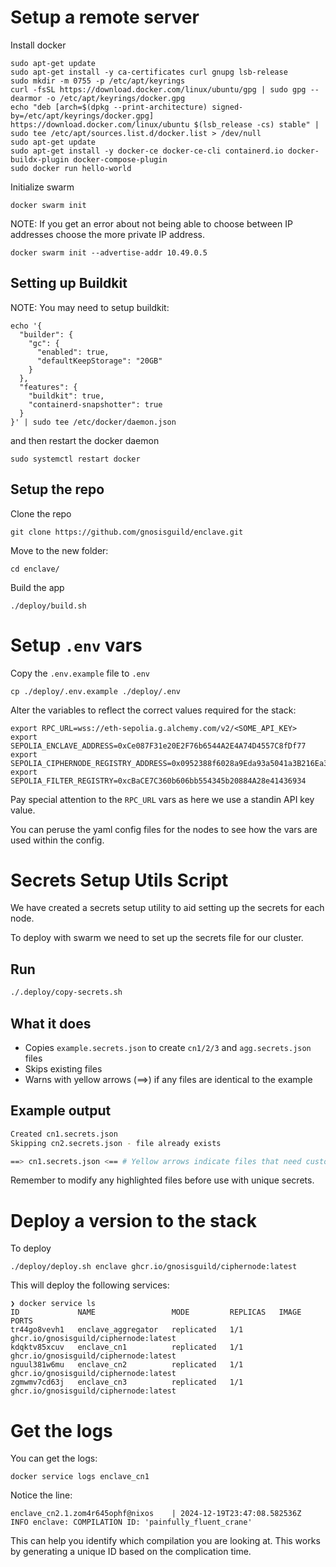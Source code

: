 # Setup a remote server

Install docker

```
sudo apt-get update
sudo apt-get install -y ca-certificates curl gnupg lsb-release
sudo mkdir -m 0755 -p /etc/apt/keyrings
curl -fsSL https://download.docker.com/linux/ubuntu/gpg | sudo gpg --dearmor -o /etc/apt/keyrings/docker.gpg
echo "deb [arch=$(dpkg --print-architecture) signed-by=/etc/apt/keyrings/docker.gpg] https://download.docker.com/linux/ubuntu $(lsb_release -cs) stable" | sudo tee /etc/apt/sources.list.d/docker.list > /dev/null
sudo apt-get update
sudo apt-get install -y docker-ce docker-ce-cli containerd.io docker-buildx-plugin docker-compose-plugin
sudo docker run hello-world
```


Initialize swarm

```
docker swarm init
```

NOTE: If you get an error about not being able to choose between IP addresses choose the more private IP address.


```
docker swarm init --advertise-addr 10.49.0.5
```

## Setting up Buildkit

NOTE: You may need to setup buildkit:

```
echo '{
  "builder": {
    "gc": {
      "enabled": true,
      "defaultKeepStorage": "20GB"
    }
  },
  "features": {
    "buildkit": true,
    "containerd-snapshotter": true
  }
}' | sudo tee /etc/docker/daemon.json
```

and then restart the docker daemon

```
sudo systemctl restart docker
```

## Setup the repo

Clone the repo

```
git clone https://github.com/gnosisguild/enclave.git
```

Move to the new folder:

```
cd enclave/
```

Build the app

```
./deploy/build.sh
```

# Setup `.env` vars

Copy the `.env.example` file to `.env`

```
cp ./deploy/.env.example ./deploy/.env
```

Alter the variables to reflect the correct values required for the stack:

```
export RPC_URL=wss://eth-sepolia.g.alchemy.com/v2/<SOME_API_KEY>
export SEPOLIA_ENCLAVE_ADDRESS=0xCe087F31e20E2F76b6544A2E4A74D4557C8fDf77
export SEPOLIA_CIPHERNODE_REGISTRY_ADDRESS=0x0952388f6028a9Eda93a5041a3B216Ea331d97Ab
export SEPOLIA_FILTER_REGISTRY=0xcBaCE7C360b606bb554345b20884A28e41436934
```

Pay special attention to the `RPC_URL` vars as here we use a standin API key value.

You can peruse the yaml config files for the nodes to see how the vars are used within the config.

# Secrets Setup Utils Script

We have created a secrets setup utility to aid setting up the secrets for each node.
 
To deploy with swarm we need to set up the secrets file for our cluster.

## Run
```bash
./.deploy/copy-secrets.sh
```

## What it does
- Copies `example.secrets.json` to create `cn1/2/3` and `agg.secrets.json` files
- Skips existing files
- Warns with yellow arrows (==>) if any files are identical to the example

## Example output
```bash
Created cn1.secrets.json
Skipping cn2.secrets.json - file already exists

==> cn1.secrets.json <== # Yellow arrows indicate files that need customization
```

Remember to modify any highlighted files before use with unique secrets.

# Deploy a version to the stack

To deploy 

```
./deploy/deploy.sh enclave ghcr.io/gnosisguild/ciphernode:latest
```

This will deploy the following services:

```
❯ docker service ls
ID             NAME                 MODE         REPLICAS   IMAGE                  PORTS
tr44go8vevh1   enclave_aggregator   replicated   1/1        ghcr.io/gnosisguild/ciphernode:latest
kdqktv85xcuv   enclave_cn1          replicated   1/1        ghcr.io/gnosisguild/ciphernode:latest
nguul381w6mu   enclave_cn2          replicated   1/1        ghcr.io/gnosisguild/ciphernode:latest
zgmwmv7cd63j   enclave_cn3          replicated   1/1        ghcr.io/gnosisguild/ciphernode:latest
```

# Get the logs

You can get the logs:

```
docker service logs enclave_cn1
```

Notice the line:

```
enclave_cn2.1.zom4r645ophf@nixos    | 2024-12-19T23:47:08.582536Z  INFO enclave: COMPILATION ID: 'painfully_fluent_crane'
```

This can help you identify which compilation you are looking at. This works by generating a unique ID based on the complication time.

